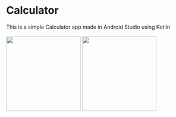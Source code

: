 # Calculator
This is a simple Calculator app made in Android Studio using Kotlin
<br>
<br>
<img src="https://user-images.githubusercontent.com/84272386/201021347-6d9d70dd-693c-4cf2-8663-01341f9b9fed.jpg" width="200"> 
<img src="https://user-images.githubusercontent.com/84272386/201021383-5a29ce6d-0658-482e-b1a3-255e541e89d5.jpg" width="200">

